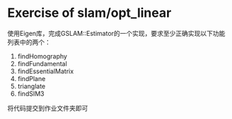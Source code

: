 # Exercise of slam/opt_linear

使用Eigen库，完成GSLAM::Estimator的一个实现，要求至少正确实现以下功能列表中的两个：

1. findHomography
2. findFundamental
3. findEssentialMatrix
4. findPlane
5. trianglate
6. findSIM3

将代码提交到作业文件夹即可
